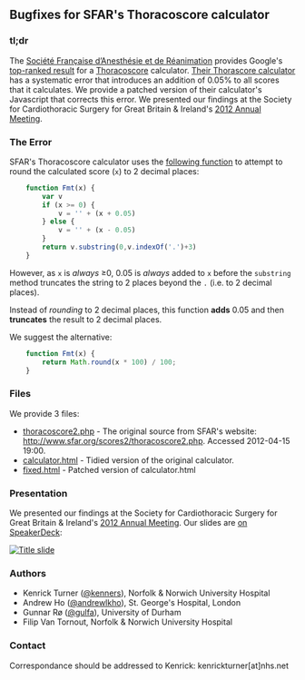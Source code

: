 ## Bugfixes for SFAR's Thoracoscore calculator

### tl;dr

The [Société Française d’Anesthésie et de Réanimation][1] provides Google's [top-ranked result][2] for a [Thoracoscore][3] calculator. [Their Thorascore calculator][4] has a systematic error that introduces an addition of 0.05% to all scores that it calculates. We provide a patched version of their calculator's Javascript that corrects this error. We presented our findings at the Society for Cardiothoracic Surgery for Great Britain & Ireland's [2012 Annual Meeting][5].

### The Error

SFAR's Thoracoscore calculator uses the [following function][11] to attempt to round the calculated score (`x`) to 2 decimal places:
	
```javascript
	function Fmt(x) {
		var v
		if (x >= 0) {
			v = '' + (x + 0.05)
		} else {
			v = '' + (x - 0.05)
		}
		return v.substring(0,v.indexOf('.')+3)
	}
```

However, as `x` is _always_ ≥0, 0.05 is _always_ added to `x` before the `substring` method truncates the string to 2 places beyond the `.` (i.e. to 2 decimal places).

Instead of _rounding_ to 2 decimal places, this function __adds__ 0.05 and then __truncates__ the result to 2 decimal places.

We suggest the alternative:

```javascript
	function Fmt(x) {
		return Math.round(x * 100) / 100;
	}
```

### Files

We provide 3 files:

 - [thoracoscore2.php][8] - The original source from SFAR's website: http://www.sfar.org/scores2/thoracoscore2.php. Accessed 2012-04-15 19:00.
 - [calculator.html][9] - Tidied version of the original calculator.
 - [fixed.html][10] - Patched version of calculator.html

### Presentation

We presented our findings at the Society for Cardiothoracic Surgery for Great Britain & Ireland's [2012 Annual Meeting][5].
Our slides are [on SpeakerDeck][6]:

[![Title slide][7]][6]

### Authors

 - Kenrick Turner ([@kenners][12]), Norfolk & Norwich University Hospital
 - Andrew Ho ([@andrewlkho][13]), St. George's Hospital, London
 - Gunnar Rø ([@gulfa][14]), University of Durham
 - Filip Van Tornout, Norfolk & Norwich University Hospital

### Contact

Correspondance should be addressed to Kenrick: kenrickturner[at]nhs.net

[1]: http://www.sfar.org "Société Française d’Anesthésie et de Réanimation's website"
[2]: http://www.google.com/search?q=thoracoscore "Search Google for 'thoracoscore'"
[3]: http://dx.doi.org/10.1016/j.jtcvs.2006.09.020 "Falcoz et al. The Thoracic Surgery Scoring System. J Thorac Cardiovasc Surg. 2007 Feb;133(2):325-32"
[4]: http://www.sfar.org/scores2/thoracoscore2.php  "SFAR's Thoracoscore calculator"
[5]: http://www.scts.org/annual_meeting "SCTS Annual Meeting 2012"
[6]: http://speakerdeck.com/u/kenrick/p/an-error-in-a-web-based-thoracoscore-calculator "Our slides from the SCTS Annual Meeting"
[7]: https://speakerd.s3.amazonaws.com/presentations/4f7ef74fe711f6001f009075/thumb_slide_0.jpg "Title slide from our presentation"
[8]: https://github.com/kenners/SFAR-thoracoscore/blob/master/thoracoscore2.php
[9]: https://github.com/kenners/SFAR-thoracoscore/blob/master/calculator.html
[10]: https://github.com/kenners/SFAR-thoracoscore/blob/master/fixed.html
[11]: https://github.com/kenners/SFAR-thoracoscore/blob/master/thoracoscore2.php#L114
[12]: https://github.com/kenners "Kenrick on GitHub"
[13]: https://github.com/andrewlkho "Andrew on GitHub"
[14]: https://github.com/gulfa "Gunnar on GitHub"